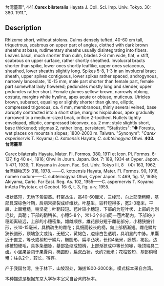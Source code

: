 台湾薹草",
441.**Carex bilateralis** Hayata J. Coll. Sci. Imp. Univ. Tokyo. 30: 380. 1911.",

## Description
Rhizome short, without stolons. Culms densely tufted, 40-60 cm tall, triquetrous, scabrous on upper part of angles, clothed with dark brown sheaths at base, rudimentary sheaths usually disintegrating into fibers. Leaves basal, much shorter than culm, blades 2-3 mm wide, flat, ± stiff, scabrous on upper surface, rather shortly sheathed. Involucral bracts shorter than spike, lower ones shortly leaflike, upper ones setaceous, sheathed, lower sheaths slightly long. Spikes 5-8, 1-3 in an involucral bract sheath, upper spikes contiguous, lower spikes rather spaced, androgynous, narrowly lanceolate, 10-15 mm, male part shorter than female part, female part somewhat laxly flowered; peduncles mostly long and slender, upper peduncles rather short. Female glumes yellow-brown, narrowly oblong, costate, margins white hyaline, apex acute or obtuse, muticous. Utricles brown, suberect, equaling or slightly shorter than glume, elliptic, compressed trigonous, ca. 4 mm, membranous, thinly several veined, base abruptly contracted into a short stipe, margins hispidulous, apex gradually narrowed to a medium-sized beak, orifice 2-toothed. Nutlets tightly enveloped, elliptic, compressed biconvex, ca. 2 mm; style slightly short, base thickened; stigmas 2, rather long, persistent.
  "Statistics": "● Forests, wet places on mountain slopes; 1800-2000 m. Taiwan.
  "Synonym": "*Carex asperinervis* T. Koyama; *C. kotoensis* Hayata; *C. subteinogyna* Ohwi.
**403. 台湾薹草**

Carex bilateralis Hayata, Mater. Fl. Formos. 380, 1911 et Icon. Pl. Formos. 6: 127, fig 40 e-i, 1916; Ohwi in Journ. Japan. Bot. 7: 189, 1934 et Cyper. Japon. 1: 471, 1936; T. Koyama in Journ. Fac. Sci. Univ. Tokyo III, 8　(4): 163, 1962; 台湾植物志5: 318, 1978. ——C. kotoensis Hayata, Mater. Fl. Formos. 90, 1916, nomen nudum——C. subteinogyna Ohwi, Cyper Japon. 1: 469, fig. 17, 1936; Akiyama, Caric. Far East. Reg. As. 102, 1955——C. aspernervis T. Koyama inActa Phytotax. et Geobot. 16: 6, t. 3, fig. u-v, 1955.

根状茎短，无地下匍匐茎。秆密丛生，高40-60厘米，三棱形，向上部渐粗糙，基部具深棕色叶鞘，后期常撕裂成纤维状。叶基生，较秆短得多，宽2-3毫米，平展，上面粗糙，稍坚挺；叶鞘较短。苞片较小穗短，下部的为短叶状，上部的为刚毛状，具鞘；下部的鞘稍长。小穗5-8个，常1-3个出自同一苞片鞘内，下部的小穗距离较远，上部的小穗密集，雄雌顺序，雄花部分短于雌花部分，小穗狭披针形，长10-15毫米，具稍疏生的雌花；具细而较长的柄，向上部柄渐短。雌花鳞片狭长圆形，顶端急尖或钝，无短尖，黄褐色，边缘白色透明，具明显的中脉。果囊近于直立，等长或稍短于鳞片，椭圆形，扁平凸状，长约4毫米，膜质，褐色，边缘被短硬毛，具多条细脉，基部急缩成短柄，上部渐狭成中等长的喙，喙顶端具二齿。小坚果紧包于果囊内，椭圆形，扁双凸状，长约2毫米；花柱较短，基部稍增粗；柱头2个，较长，宿存。

产于我国台湾，生于林下，山坡湿处，海拔1800-2000米。模式标本采自台湾。

本种描述是根据东京大学标本室采自台湾的标本。
